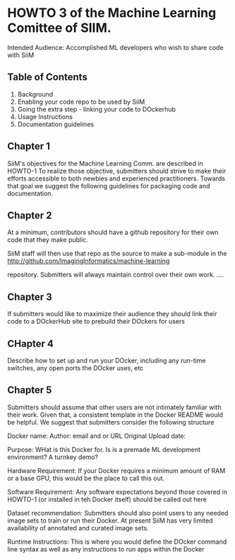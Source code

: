 # HOWTO 3 of the  Machine Learning Comittee of SIIM. 

Intended Audience:
Accomplished ML developers who wish to share code with
SiiM

 Table of Contents
-------------------------------------
1.  Background
1.  Enabling your code repo to be used by SiiM
1.  Going the extra step - linking your code to DOckerhub
1.  Usage Instructions
1.  Documentation guidelines


Chapter 1
--
SiiM's objectives for the Machine Learning Comm. are described in HOWTO-1
To realize those objective, submitters should strive to make their
efforts accessible to both newbies and experienced practitioners. Towards that 
goal we suggest the following guidelines for packaging code and documentation.


Chapter 2
--
At a minimum, contributors should have a github repository for their own code
that they make public. 

SiiM staff will then use that repo as the source to make a sub-module in the 
  http://github.com/ImagingInformatics/machine-learning 

repository. Submitters will always maintain control over their own work.
....


Chapter 3
--
If submitters would like to maximize their audience they should
link their code to a DOckerHub site to prebuild their DOckers for users


CHapter 4
--
Describe how to set up and run your DOcker, including any run-time
switches, any open ports the DOcker uses, etc



Chapter 5
--
Submitters should assume that other users are not intimately familiar with their
work. Given that, a consistent template in the  Docker README  would be helpful. We
suggest that submitters consider the following structure

Docker name:
Author: email and or URL
Original Upload date:


Purpose:
WHat is this Docker for. Is is a premade ML development environment? A turnkey
demo?

Hardware Requirement:
If your Docker requires a minimum amount of RAM or a base GPU, this would be the
place to call this out. 

Software Requirement:
Any software expectations beyond those covered in HOWTO-1 (or installed in teh 
Docker itself) should be called out here

Dataset recommendation:
Submitters should also point users to any needed image sets to train or run their
Docker. At present SiiM has very limited availability of annotated and curated image
sets.

Runtime Instructions: 
This is where you would define the DOcker command line syntax as well as any instructions
to run apps within the Docker






